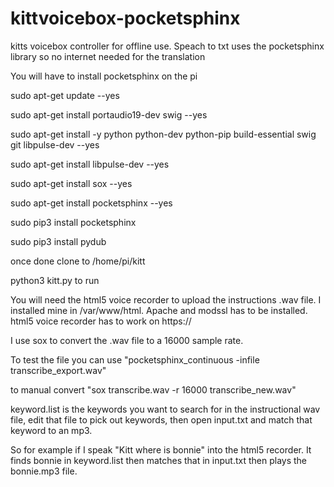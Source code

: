 # kittvoicebox-pocketsphinx

kitts voicebox controller for offline use. Speach to txt uses the pocketsphinx library so no internet needed for the translation

You will have to install pocketsphinx on the pi

sudo apt-get update --yes

sudo apt-get install portaudio19-dev swig --yes

sudo apt-get install -y python python-dev python-pip build-essential swig git libpulse-dev --yes

sudo apt-get install libpulse-dev --yes

sudo apt-get install sox --yes

sudo apt-get install pocketsphinx --yes


sudo pip3 install pocketsphinx

sudo pip3 install pydub

once done clone to /home/pi/kitt

python3 kitt.py to run

You will need the html5 voice recorder to upload the instructions .wav file. I installed mine in /var/www/html.
Apache and modssl has to be installed. html5 voice recorder has to work on https://

I use sox to convert the .wav file to a 16000 sample rate.

To test the file you can use "pocketsphinx_continuous -infile transcribe_export.wav"

to manual convert "sox transcribe.wav -r 16000 transcribe_new.wav"


keyword.list is the keywords you want to search for in the instructional wav file, edit that file to pick out keywords, then open input.txt and match that keyword to an mp3.


So for example if I speak "Kitt where is bonnie" into the html5 recorder. It finds bonnie in keyword.list then matches that in input.txt then plays the bonnie.mp3 file.
